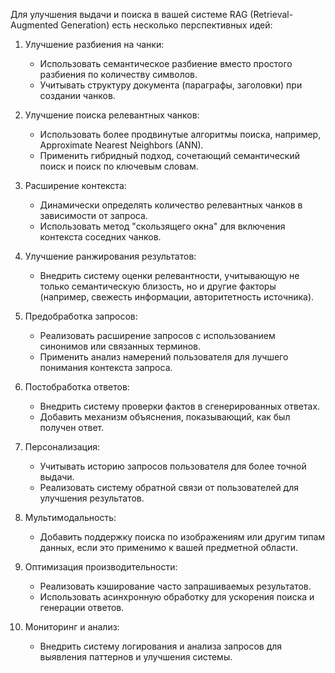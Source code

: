 Для улучшения выдачи и поиска в вашей системе RAG (Retrieval-Augmented Generation) есть несколько перспективных идей:

1. Улучшение разбиения на чанки:
   - Использовать семантическое разбиение вместо простого разбиения по количеству символов.
   - Учитывать структуру документа (параграфы, заголовки) при создании чанков.

2. Улучшение поиска релевантных чанков:
   - Использовать более продвинутые алгоритмы поиска, например, Approximate Nearest Neighbors (ANN).
   - Применить гибридный подход, сочетающий семантический поиск и поиск по ключевым словам.

3. Расширение контекста:
   - Динамически определять количество релевантных чанков в зависимости от запроса.
   - Использовать метод "скользящего окна" для включения контекста соседних чанков.

4. Улучшение ранжирования результатов:
   - Внедрить систему оценки релевантности, учитывающую не только семантическую близость, но и другие факторы (например, свежесть информации, авторитетность источника).

5. Предобработка запросов:
   - Реализовать расширение запросов с использованием синонимов или связанных терминов.
   - Применить анализ намерений пользователя для лучшего понимания контекста запроса.

6. Постобработка ответов:
   - Внедрить систему проверки фактов в сгенерированных ответах.
   - Добавить механизм объяснения, показывающий, как был получен ответ.

7. Персонализация:
   - Учитывать историю запросов пользователя для более точной выдачи.
   - Реализовать систему обратной связи от пользователей для улучшения результатов.

8. Мультимодальность:
   - Добавить поддержку поиска по изображениям или другим типам данных, если это применимо к вашей предметной области.

9. Оптимизация производительности:
   - Реализовать кэширование часто запрашиваемых результатов.
   - Использовать асинхронную обработку для ускорения поиска и генерации ответов.

10. Мониторинг и анализ:
    - Внедрить систему логирования и анализа запросов для выявления паттернов и улучшения системы.
